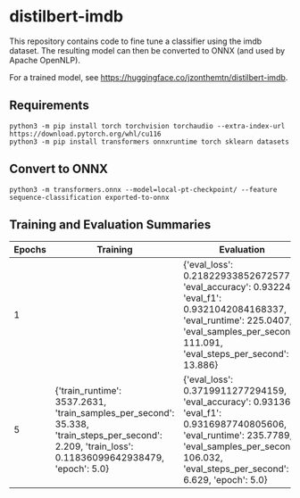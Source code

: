 # distilbert-imdb

This repository contains code to fine tune a classifier using the imdb dataset. The resulting model can then be converted to ONNX (and used by Apache OpenNLP).

For a trained model, see https://huggingface.co/jzonthemtn/distilbert-imdb.

## Requirements

```
python3 -m pip install torch torchvision torchaudio --extra-index-url https://download.pytorch.org/whl/cu116
python3 -m pip install transformers onnxruntime torch sklearn datasets
```

## Convert to ONNX

`python3 -m transformers.onnx --model=local-pt-checkpoint/ --feature sequence-classification exported-to-onnx`

## Training and Evaluation Summaries

| Epochs      | Training | Evaluation |
| ----------- | ---------- | ----------- |
| 1      |     | {'eval_loss': 0.21822933852672577, 'eval_accuracy': 0.93224, 'eval_f1': 0.9321042084168337, 'eval_runtime': 225.0407, 'eval_samples_per_second': 111.091, 'eval_steps_per_second': 13.886}      |
| 5 | {'train_runtime': 3537.2631, 'train_samples_per_second': 35.338, 'train_steps_per_second': 2.209, 'train_loss': 0.11836099642938479, 'epoch': 5.0}     | {'eval_loss': 0.3719911277294159, 'eval_accuracy': 0.93136, 'eval_f1': 0.9316987740805606, 'eval_runtime': 235.7789, 'eval_samples_per_second': 106.032, 'eval_steps_per_second': 6.629, 'epoch': 5.0} |

